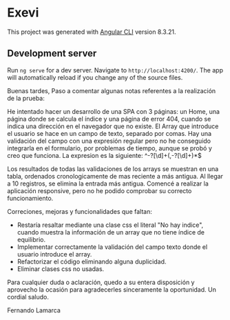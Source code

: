 # Exevi

This project was generated with [Angular CLI](https://github.com/angular/angular-cli) version 8.3.21.

## Development server

Run `ng serve` for a dev server. Navigate to `http://localhost:4200/`. The app will automatically reload if you change any of the source files.

Buenas tardes,
Paso a comentar algunas notas referentes a la realización de la prueba:

He intentado hacer un desarrollo de una SPA con 3 páginas: un Home, una página donde se calcula el índice y una página de error 404, cuando se indica una dirección en el navegador que no existe.
El Array que introduce el usuario se hace en un campo de texto, separado por comas. Hay una validación del campo con una expresión regular pero no he conseguido integrarla en el formulario, por problemas de tiempo, aunque se probó y creo que funciona. La expresion es la siguiente: ^-?[\d]+(,-?[\d]+)*$

Los resultados de todas las validaciones de los arrays se muestran en una tabla, ordenados cronologicamente de mas reciente a más antigua. Al llegar a 10 registros, se elimina la entrada más antigua.
Comencé a realizar la aplicación responsive, pero no he podido comprobar su correcto funcionamiento.

Correciones, mejoras y funcionalidades que faltan:
- Restaría resaltar mediante una clase css el literal "No hay indice", cuando muestra la información de un array que no tiene índice de equilibrio.
- Implementar correctamente la validación del campo texto donde el usuario introduce el array.
- Refactorizar el código eliminando alguna duplicidad.
- Eliminar clases css no usadas.

Para cualquier duda o aclaración, quedo a su entera disposición y aprovecho la ocasión para agradecerles sinceramente la oportunidad.
Un cordial saludo.

Fernando Lamarca
